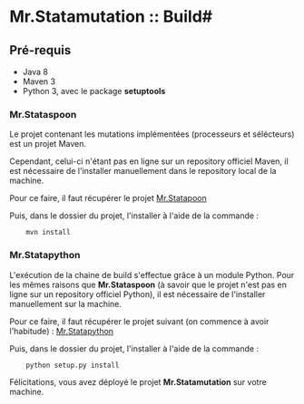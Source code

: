 # Mr.Statamutation :: Build#

## Pré-requis ##
- Java 8
- Maven 3
- Python 3, avec le package **setuptools**

### Mr.Stataspoon ###

Le projet contenant les mutations implémentées (processeurs et sélécteurs) est un projet Maven.

Cependant, celui-ci n'étant pas en ligne sur un repository officiel Maven, il est nécessaire de l'installer manuellement dans le repository local de la machine.

Pour ce faire, il faut récupérer le projet [Mr.Statapoon](./Mr.Statapoon/)

Puis, dans le dossier du projet, l'installer à l'aide de la commande :
~~~shell
	mvn install
~~~

### Mr.Statapython ###

L'exécution de la chaine de build s'effectue grâce à un module Python. Pour les mêmes raisons que **Mr.Stataspoon**
(à savoir que le projet n'est pas en ligne sur un repository officiel Python), il est nécessaire de l'installer manuellement sur la machine.

Pour ce faire, il faut récupérer le projet suivant (on commence à avoir l'habitude) : [Mr.Statapython](./Mr.Statapython/)

Puis, dans le dossier du projet, l'installer à l'aide de la commande :
~~~shell
	python setup.py install
~~~

Félicitations, vous avez déployé le projet **Mr.Statamutation** sur votre machine.
